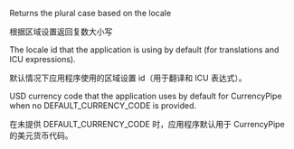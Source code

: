 Returns the plural case based on the locale

根据区域设置返回复数大小写

The locale id that the application is using by default \(for translations and ICU expressions\).

默认情况下应用程序使用的区域设置 id（用于翻译和 ICU 表达式）。

USD currency code that the application uses by default for CurrencyPipe when no
DEFAULT_CURRENCY_CODE is provided.

在未提供 DEFAULT_CURRENCY_CODE 时，应用程序默认用于 CurrencyPipe 的美元货币代码。